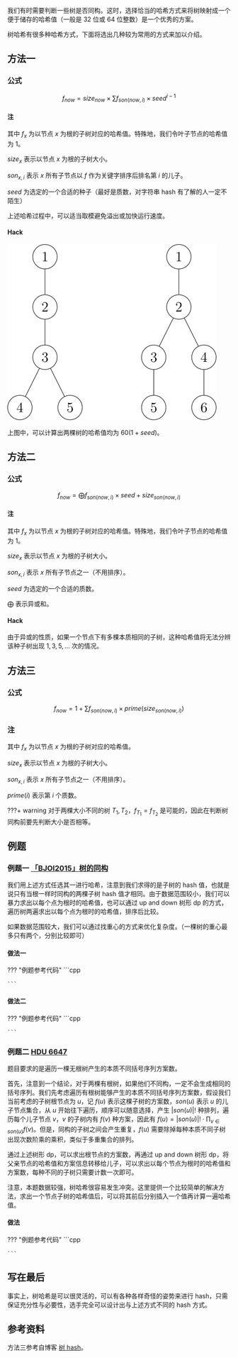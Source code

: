 我们有时需要判断一些树是否同构。这时，选择恰当的哈希方式来将树映射成一个便于储存的哈希值（一般是 32 位或 64 位整数）是一个优秀的方案。

树哈希有很多种哈希方式，下面将选出几种较为常用的方式来加以介绍。

## 方法一

### 公式

$$
f_{now}=size_{now} \times \sum f_{son(now,i)}\times seed^{i-1}
$$

#### 注

其中 $f_x$ 为以节点 $x$ 为根的子树对应的哈希值。特殊地，我们令叶子节点的哈希值为 $1$。

$size_{x}$ 表示以节点 $x$ 为根的子树大小。

$son_{x,i}$ 表示 $x$ 所有子节点以 $f$ 作为关键字排序后排名第 $i$ 的儿子。

$seed$ 为选定的一个合适的种子（最好是质数，对字符串 hash 有了解的人一定不陌生）

上述哈希过程中，可以适当取模避免溢出或加快运行速度。

#### Hack

![treehash1](./images/tree-hash1-hack.svg)

上图中，可以计算出两棵树的哈希值均为 $60(1+seed)$。

## 方法二

### 公式

$$
f_{now}=\bigoplus f_{son(now,i)}\times seed+size_{son(now,i)}
$$

#### 注

其中 $f_x$ 为以节点 $x$ 为根的子树对应的哈希值。特殊地，我们令叶子节点的哈希值为 $1$。

$size_{x}$ 表示以节点 $x$ 为根的子树大小。

$son_{x,i}$ 表示 $x$ 所有子节点之一（不用排序）。

$seed$ 为选定的一个合适的质数。

$\bigoplus$ 表示异或和。

#### Hack

由于异或的性质，如果一个节点下有多棵本质相同的子树，这种哈希值将无法分辨该种子树出现 $1,3,5,\dots$ 次的情况。

## 方法三

### 公式

$$
f_{now}=1+\sum f_{son(now,i)} \times prime(size_{son(now,i)})
$$

### 注

其中 $f_x$ 为以节点 $x$ 为根的子树对应的哈希值。

$size_{x}$ 表示以节点 $x$ 为根的子树大小。

$son_{x,i}$ 表示 $x$ 所有子节点之一（不用排序）。

$prime(i)$ 表示第 $i$ 个质数。

???+ warning
    对于两棵大小不同的树 $T_1,T_2$，$f_{T_1}=f_{T_2}$ 是可能的，因此在判断树同构前要先判断大小是否相等。

## 例题

### 例题一 [「BJOI2015」树的同构](https://www.luogu.com.cn/problem/P5043)

我们用上述方式任选其一进行哈希，注意到我们求得的是子树的 hash 值，也就是说只有当根一样时同构的两棵子树 hash 值才相同。由于数据范围较小，我们可以暴力求出以每个点为根时的哈希值，也可以通过 up and down 树形 dp 的方式，遍历树两遍求出以每个点为根时的哈希值，排序后比较。

如果数据范围较大，我们可以通过找重心的方式来优化复杂度。（一棵树的重心最多只有两个，分别比较即可）

#### 做法一

??? "例题参考代码"
    ```cpp
    
    ```

#### 做法二

??? "例题参考代码"
    ```cpp
    
    ```

### 例题二 [HDU 6647](http://acm.hdu.edu.cn/showproblem.php?pid=6647)

题目要求的是遍历一棵无根树产生的本质不同括号序列方案数。

首先，注意到一个结论，对于两棵有根树，如果他们不同构，一定不会生成相同的括号序列。我们先考虑遍历有根树能够产生的本质不同括号序列方案数，假设我们当前考虑的子树根节点为 $u$，记 $f(u)$ 表示这棵子树的方案数，$son(u)$ 表示 $u$ 的儿子节点集合，从 $u$ 开始往下遍历，顺序可以随意选择，产生 $|son(u)|!$ 种排列，遍历每个儿子节点 $v$，$v$ 的子树内有 $f(v)$ 种方案，因此有 $f(u)=|son(u)|! \cdot \prod_{v\in son(u)} f(v)$。但是，同构的子树之间会产生重复，$f(u)$ 需要除掉每种本质不同子树出现次数阶乘的乘积，类似于多重集合的排列。

通过上述树形 dp，可以求出根节点的方案数，再通过 up and down 树形 dp，将父亲节点的哈希值和方案信息转移给儿子，可以求出以每个节点为根时的哈希值和方案数，每种不同的子树只需要计数一次即可。

注意，本题数据较强，树哈希很容易发生冲突。这里提供一个比较简单的解决方法，求出一个节点子树的哈希值后，可以将其前后分别插入一个值再计算一遍哈希值。

#### 做法

??? "例题参考代码"
    ```cpp
    
    ```

## 写在最后

事实上，树哈希是可以很灵活的，可以有各种各样奇怪的姿势来进行 hash，只需保证充分性与必要性，选手完全可以设计出与上述方式不同的 hash 方式。

## 参考资料

方法三参考自博客 [树 hash](https://www.cnblogs.com/huyufeifei/p/10817673.html)。
